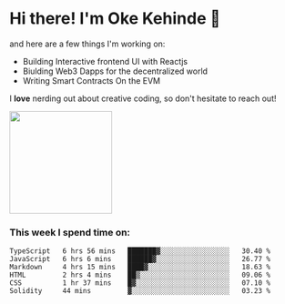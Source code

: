 # Hi there! I'm Oke Kehinde :cowboy_hat_face:

and here are a few things I'm working on:

- Building Interactive frontend UI with Reactjs
- Biulding Web3 Dapps for the decentralized world
- Writing Smart Contracts On the EVM

I **love** nerding out about creative coding, so don't hesitate to reach out!


<img height="180em" src="https://github-readme-stats.vercel.app/api?username=okeken&show_icons=true&hide_border=true&&count_private=true&include_all_commits=true" />

### This week I spend time on:

<!--START_SECTION:waka-->

```text
TypeScript   6 hrs 56 mins   ███████▓░░░░░░░░░░░░░░░░░   30.40 %
JavaScript   6 hrs 6 mins    ██████▓░░░░░░░░░░░░░░░░░░   26.77 %
Markdown     4 hrs 15 mins   ████▓░░░░░░░░░░░░░░░░░░░░   18.63 %
HTML         2 hrs 4 mins    ██▒░░░░░░░░░░░░░░░░░░░░░░   09.06 %
CSS          1 hr 37 mins    █▓░░░░░░░░░░░░░░░░░░░░░░░   07.10 %
Solidity     44 mins         ▓░░░░░░░░░░░░░░░░░░░░░░░░   03.23 %
```

<!--END_SECTION:waka-->
